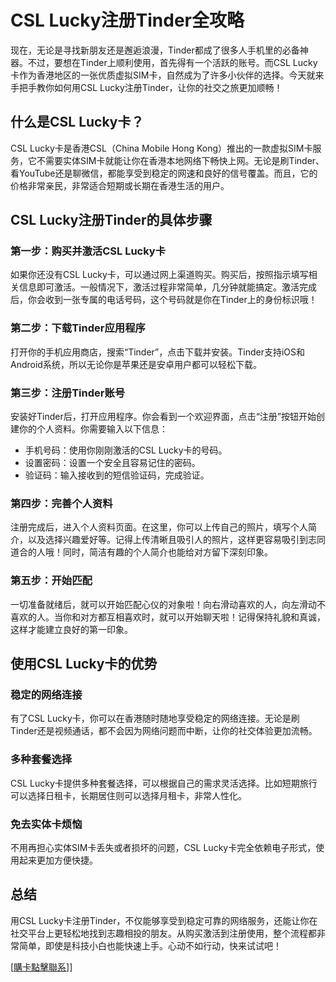 # CSL Lucky注册Tinder全攻略

现在，无论是寻找新朋友还是邂逅浪漫，Tinder都成了很多人手机里的必备神器。不过，要想在Tinder上顺利使用，首先得有一个活跃的账号。而CSL Lucky卡作为香港地区的一张优质虚拟SIM卡，自然成为了许多小伙伴的选择。今天就来手把手教你如何用CSL Lucky注册Tinder，让你的社交之旅更加顺畅！

## 什么是CSL Lucky卡？

CSL Lucky卡是香港CSL（China Mobile Hong Kong）推出的一款虚拟SIM卡服务，它不需要实体SIM卡就能让你在香港本地网络下畅快上网。无论是刷Tinder、看YouTube还是聊微信，都能享受到稳定的网速和良好的信号覆盖。而且，它的价格非常亲民，非常适合短期或长期在香港生活的用户。

## CSL Lucky注册Tinder的具体步骤

### 第一步：购买并激活CSL Lucky卡
如果你还没有CSL Lucky卡，可以通过网上渠道购买。购买后，按照指示填写相关信息即可激活。一般情况下，激活过程非常简单，几分钟就能搞定。激活完成后，你会收到一张专属的电话号码，这个号码就是你在Tinder上的身份标识哦！

### 第二步：下载Tinder应用程序
打开你的手机应用商店，搜索“Tinder”，点击下载并安装。Tinder支持iOS和Android系统，所以无论你是苹果还是安卓用户都可以轻松下载。

### 第三步：注册Tinder账号
安装好Tinder后，打开应用程序。你会看到一个欢迎界面，点击“注册”按钮开始创建你的个人资料。你需要输入以下信息：
- 手机号码：使用你刚刚激活的CSL Lucky卡的号码。
- 设置密码：设置一个安全且容易记住的密码。
- 验证码：输入接收到的短信验证码，完成验证。

### 第四步：完善个人资料
注册完成后，进入个人资料页面。在这里，你可以上传自己的照片，填写个人简介，以及选择兴趣爱好等。记得上传清晰且吸引人的照片，这样更容易吸引到志同道合的人哦！同时，简洁有趣的个人简介也能给对方留下深刻印象。

### 第五步：开始匹配
一切准备就绪后，就可以开始匹配心仪的对象啦！向右滑动喜欢的人，向左滑动不喜欢的人。当你和对方都互相喜欢时，就可以开始聊天啦！记得保持礼貌和真诚，这样才能建立良好的第一印象。

## 使用CSL Lucky卡的优势

### 稳定的网络连接
有了CSL Lucky卡，你可以在香港随时随地享受稳定的网络连接。无论是刷Tinder还是视频通话，都不会因为网络问题而中断，让你的社交体验更加流畅。

### 多种套餐选择
CSL Lucky卡提供多种套餐选择，可以根据自己的需求灵活选择。比如短期旅行可以选择日租卡，长期居住则可以选择月租卡，非常人性化。

### 免去实体卡烦恼
不用再担心实体SIM卡丢失或者损坏的问题，CSL Lucky卡完全依赖电子形式，使用起来更加方便快捷。

## 总结

用CSL Lucky卡注册Tinder，不仅能够享受到稳定可靠的网络服务，还能让你在社交平台上更轻松地找到志趣相投的朋友。从购买激活到注册使用，整个流程都非常简单，即使是科技小白也能快速上手。心动不如行动，快来试试吧！

[[購卡點擊聯系](https://t.me/s/esim1088)]]